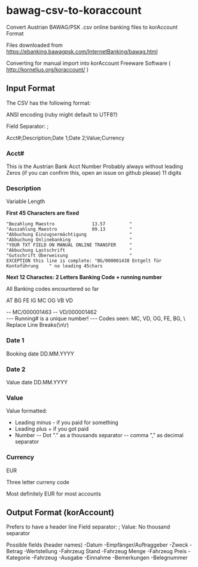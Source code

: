 bawag-csv-to-koraccount
=======================

Convert Austrian BAWAG/PSK .csv online banking files to korAccount Format

Files downloaded from https://ebanking.bawagpsk.com/InternetBanking/bawag.html

Converting for manual import into korAccount Freeware Software ( http://kornelius.org/koraccount/ )

## Input Format 

The CSV has the following format:

ANSI encoding (ruby might default to UTF8?)

Field Separator: ;

Acct#;Description;Date 1;Date 2;Value;Currency

### Acct# 

This is the Austrian Bank Acct Number
Probably always without leading Zeros (if you can confirm this, open an issue on github please)
11 digits

### Description 

Variable Length

**First 45 Characters are fixed**

	"Bezahlung Maestro              13.57         "
	"Auszahlung Maestro             09.13         " 
	"Abbuchung Einzugsermächtigung                "
	"Abbuchung Onlinebanking                      "
	"YOUR TXT FIELD ON MANUAL ONLINE TRANSFER     "  
	"Abbuchung Lastschrift                        "
	"Gutschrift Überweisung                       "
	EXCEPTION this line is complete: "BG/000001438 Entgelt für Kontoführung    " no leading 45chars


**Next 12 Charactes: 2 Letters Banking Code + running number**

All Banking codes encountered so far

AT
BG
FE
IG
MC
OG
VB
VD

-- MC/000001463
-- VD/000001462     
--- Running# is a unique number!
--- Codes seen: MC, VD, OG, FE, BG, 
\ Replace Line Breaks(\n\r)


### Date 1 

Booking date DD.MM.YYYY

### Date 2

Value date DD.MM.YYYY

### Value 

Value formatted:

- Leading minus - if you paid for something
- Leading plus + if you got paid
- Number
-- Dot "." as a thousands separator
-- comma "," as decimal separator

### Currency 

EUR

Three letter curreny code

Most definitely EUR for most accounts

## Output Format (korAccount)

Prefers to have a header line
Field separator: ;
Value: No thousand separator

Possible fields (header names)
-Datum
-Empfänger/Auftraggeber
-Zweck
-Betrag
-Wertstellung
-Fahrzeug Stand
-Fahrzeug Menge
-Fahrzeug Preis
-Kategorie
-Fahrzeug
-Ausgabe
-Einnahme
-Bemerkungen
-Belegnummer